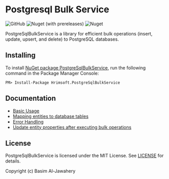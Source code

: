 # Postgresql Bulk Service #
![GitHub](https://img.shields.io/github/license/basim108/sql-bulk-service-postgresql)
![Nuget (with prereleases)](https://img.shields.io/nuget/vpre/Hrimsoft.PostgreSqlBulkService)
![Nuget](https://img.shields.io/nuget/dt/Hrimsoft.PostgreSqlBulkService)

PostgreSqlBulkService is a library for efficient bulk operations (insert, update, upsert, and delete) to PostgreSQL databases.

## Installing ##

To install [NuGet package PostgreSqlBulkService](https://www.nuget.org/packages/Hrimsoft.PostgreSqlBulkService), run the following command in the Package Manager Console:

```
PM> Install-Package Hrimsoft.PostgreSqlBulkService
```
## Documentation ##
- [Basic Usage](docs/basic-usage.md)
- [Mapping entities to database tables](docs/mapping.md)
- [Error Handling](docs/error-handling.md)
- [Update entity properties after executing bulk operations](docs/returning-clause.md)

## License ##

PostgreSqlBulkService is licensed under the MIT License. See [LICENSE](LICENSE) for details.

Copyright (c) Basim Al-Jawahery
